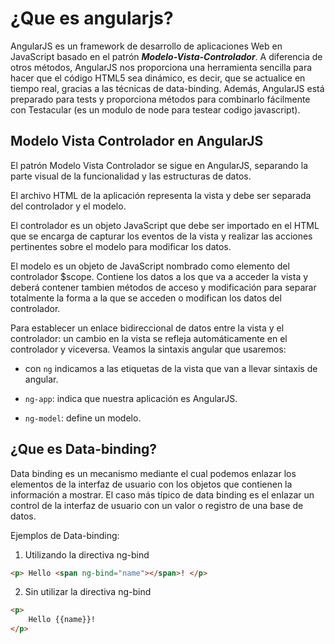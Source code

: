 # ¿Que es angularjs?

AngularJS es un framework de desarrollo de aplicaciones Web en JavaScript basado en el patrón ***Modelo-Vista-Controlador***. A diferencia de otros métodos, AngularJS nos proporciona una herramienta sencilla para hacer que el código HTML5 sea dinámico, es decir, que se actualice en tiempo real, gracias a las técnicas de data-binding. Además, AngularJS está preparado para tests y proporciona métodos para combinarlo fácilmente con Testacular (es un modulo de node para testear codigo javascript).

## Modelo Vista Controlador en AngularJS

El patrón Modelo Vista Controlador se sigue en AngularJS, separando la parte visual de la funcionalidad y las estructuras de datos.

El archivo HTML de la aplicación representa la vista y debe ser separada del controlador y el modelo.

El controlador es un objeto JavaScript que debe ser importado en el HTML que se encarga de capturar los eventos de la vista y realizar las acciones pertinentes sobre el modelo para modificar los datos.

El modelo es un objeto de JavaScript nombrado como elemento del controlador $scope. Contiene los datos a los que va a acceder la vista y deberá contener tambien métodos de acceso y modificación para separar totalmente la forma a la que se acceden o modifican los datos del controlador.

Para establecer un enlace bidireccional de datos entre la vista y el controlador: un cambio en la vista se refleja automáticamente en el controlador y viceversa. Veamos la sintaxis angular que usaremos:

- con `ng` indicamos a las etiquetas de la vista que van a llevar sintaxis de angular.

- `ng-app`: indica que nuestra aplicación es AngularJS.

- `ng-model`: define un modelo.

## ¿Que es Data-binding?

Data binding es un mecanismo mediante el cual podemos enlazar los elementos de la interfaz de usuario con los objetos que contienen la información a mostrar. El caso más típico de data binding es el enlazar un control de la interfaz de usuario con un valor o registro de una base de datos.

Ejemplos de Data-binding:

1. Utilizando la directiva ng-bind
```html
<p> Hello <span ng-bind="name"></span>! </p>
```

2. Sin utilizar la directiva ng-bind
```html
<p>
	Hello {{name}}!
</p>
```
